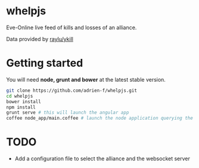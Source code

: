whelpjs
=======

Eve-Online live feed of kills and losses of an alliance.

Data provided by [raylu/ykill](https://github.com/)

# Getting started

You will need **node, grunt and bower** at the latest stable version.

```bash
git clone https://github.com/adrien-f/whelpjs.git
cd whelpjs
bower install
npm install 
grunt serve # this will launch the angular app
coffee node_app/main.coffee # launch the node application querying the kills
```   
# TODO

* Add a configuration file to select the alliance and the websocket server
